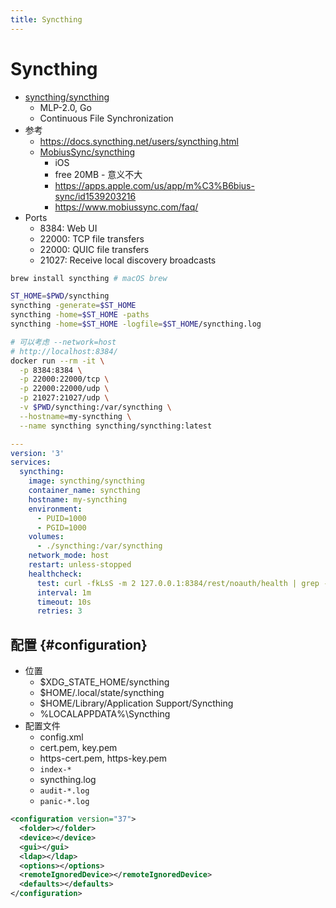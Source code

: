 ```yaml
---
title: Syncthing
---
```


# Syncthing

- [syncthing/syncthing](https://github.com/syncthing/syncthing)
  - MLP-2.0, Go
  - Continuous File Synchronization
- 参考
  - https://docs.syncthing.net/users/syncthing.html
  - [MobiusSync/syncthing](https://github.com/MobiusSync/syncthing)
    - iOS
    - free 20MB - 意义不大
    - https://apps.apple.com/us/app/m%C3%B6bius-sync/id1539203216
    - https://www.mobiussync.com/faq/
- Ports
  - 8384: Web UI
  - 22000: TCP file transfers
  - 22000: QUIC file transfers
  - 21027: Receive local discovery broadcasts

```bash
brew install syncthing # macOS brew

ST_HOME=$PWD/syncthing
syncthing -generate=$ST_HOME
syncthing -home=$ST_HOME -paths
syncthing -home=$ST_HOME -logfile=$ST_HOME/syncthing.log

# 可以考虑 --network=host
# http://localhost:8384/
docker run --rm -it \
  -p 8384:8384 \
  -p 22000:22000/tcp \
  -p 22000:22000/udp \
  -p 21027:21027/udp \
  -v $PWD/syncthing:/var/syncthing \
  --hostname=my-syncthing \
  --name syncthing syncthing/syncthing:latest
```

```yaml title="docker-compose.yml"
---
version: '3'
services:
  syncthing:
    image: syncthing/syncthing
    container_name: syncthing
    hostname: my-syncthing
    environment:
      - PUID=1000
      - PGID=1000
    volumes:
      - ./syncthing:/var/syncthing
    network_mode: host
    restart: unless-stopped
    healthcheck:
      test: curl -fkLsS -m 2 127.0.0.1:8384/rest/noauth/health | grep -o --color=never OK || exit 1
      interval: 1m
      timeout: 10s
      retries: 3
```

## 配置 {#configuration}

- 位置
  - $XDG_STATE_HOME/syncthing
  - $HOME/.local/state/syncthing
  - $HOME/Library/Application Support/Syncthing
  - %LOCALAPPDATA%\Syncthing
- 配置文件
  - config.xml
  - cert.pem, key.pem
  - https-cert.pem, https-key.pem
  - `index-*`
  - syncthing.log
  - `audit-*.log`
  - `panic-*.log`

```xml
<configuration version="37">
  <folder></folder>
  <device></device>
  <gui></gui>
  <ldap></ldap>
  <options></options>
  <remoteIgnoredDevice></remoteIgnoredDevice>
  <defaults></defaults>
</configuration>
```
